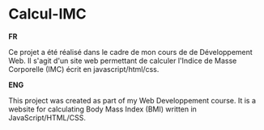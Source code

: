 # Calcul-IMC

**FR**

Ce projet a été réalisé dans le cadre de mon cours de de Développement Web. Il s'agit d'un site web permettant de calculer l'Indice de Masse Corporelle (IMC) écrit en javascript/html/css.


**ENG**

This project was created as part of my Web Developpement course. It is a website for calculating Body Mass Index (BMI) written in JavaScript/HTML/CSS.

